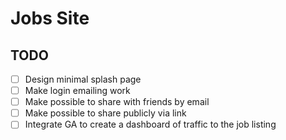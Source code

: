 # Jobs Site

## TODO

- [ ] Design minimal splash page
- [ ] Make login emailing work
- [ ] Make possible to share with friends by email
- [ ] Make possible to share publicly via link
- [ ] Integrate GA to create a dashboard of traffic to the job listing